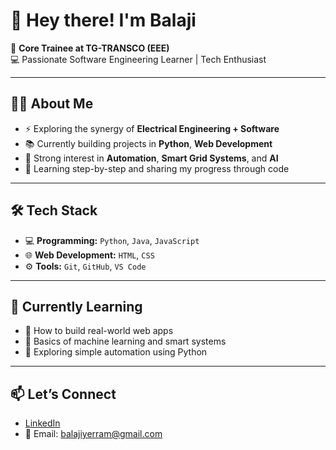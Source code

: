 # 👋 Hey there! I'm Balaji

🔌 **Core Trainee at TG-TRANSCO (EEE)**  
💻 Passionate Software Engineering Learner | Tech Enthusiast

---

## 🙋‍♂️ About Me

- ⚡ Exploring the synergy of **Electrical Engineering + Software**
- 📚 Currently building projects in **Python**, **Web Development**
- 🤖 Strong interest in **Automation**, **Smart Grid Systems**, and **AI**
- 🚀 Learning step-by-step and sharing my progress through code

---

## 🛠 Tech Stack

- 💻 **Programming:** `Python`, `Java`, `JavaScript`
- 🌐 **Web Development:** `HTML`, `CSS`
- ⚙️ **Tools:** `Git`, `GitHub`, `VS Code`

---

## 🌱 Currently Learning

- 🔧 How to build real-world web apps
- 🧠 Basics of machine learning and smart systems
- 🚀 Exploring simple automation using Python

---

## 📫 Let’s Connect

- [LinkedIn](https://www.linkedin.com/in/balaji-yerram-423176280/)  
- 📧 Email: balajiyerram@gmail.com








